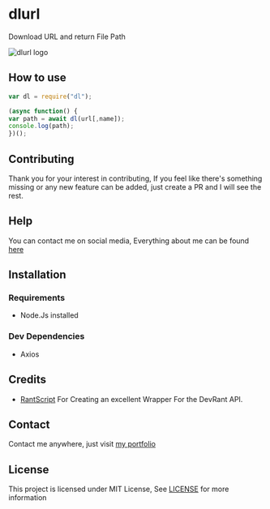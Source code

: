 # dlurl  
  
Download URL and return File Path

![dlurl logo](https://user-images.githubusercontent.com/17960677/98069898-fbdd4c80-1e85-11eb-982e-5c9fb856db4f.png)

## How to use

```js
var dl = require("dl");

(async function() {
var path = await dl(url[,name]);
console.log(path);
})();
```

## Contributing

Thank you for your interest in contributing, If you feel like there's something missing or any new feature can be added, just create a PR and I will see the rest.

## Help

You can contact me on social media, Everything about me can be found [here](https://theabbie.github.io)

## Installation

### Requirements

* Node.Js installed

### Dev Dependencies

* Axios

## Credits

* [RantScript](https://github.com/leahlundqvist/RantScript/) For Creating an excellent Wrapper For the DevRant API.

## Contact

Contact me anywhere, just visit [my portfolio](https://theabbie.github.io)

## License

This project is licensed under MIT License, See [LICENSE](/LICENSE) for more information

